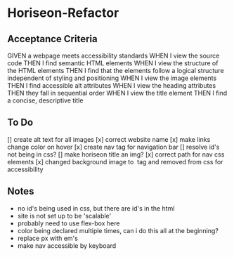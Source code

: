 # Horiseon-Refactor

## Acceptance Criteria

GIVEN a webpage meets accessibility standards
WHEN I view the source code
THEN I find semantic HTML elements
WHEN I view the structure of the HTML elements
THEN I find that the elements follow a logical structure independent of styling and positioning
WHEN I view the image elements
THEN I find accessible alt attributes
WHEN I view the heading attributes
THEN they fall in sequential order
WHEN I view the title element
THEN I find a concise, descriptive title

## To Do

[] create alt text for all images
[x] correct website name
[x] make links change color on hover
[x] create nav tag for navigation bar
[] resolve id's not being in css?
[] make horiseon title an img?
[x] correct path for nav css elements
[x] changed background image to <img> tag and removed from css for accessibility

## Notes

- no id's being used in css, but there are id's in the html
- site is not set up to be 'scalable'
- probably need to use flex-box here
- color being declared multiple times, can i do this all at the beginning?
- replace px with em's
- make nav accessible by keyboard
